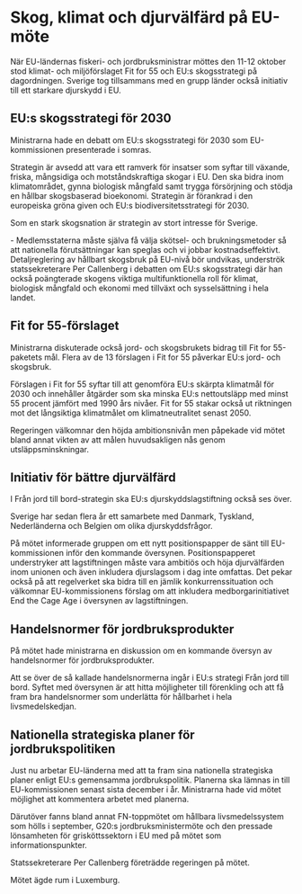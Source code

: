 # Skog, klimat och djurvälfärd på EU-möte

När EU\-ländernas fiskeri\- och jordbruksministrar möttes den 11\-12 oktober stod klimat\- och miljöförslaget Fit for 55 och EU:s skogsstrategi på dagordningen. Sverige tog tillsammans med en grupp länder också initiativ till ett starkare djurskydd i EU.


## EU:s skogsstrategi för 2030

Ministrarna hade en debatt om EU:s skogsstrategi för 2030 som EU\-kommissionen presenterade i somras.

Strategin är avsedd att vara ett ramverk för insatser som syftar till växande, friska, mångsidiga och motståndskraftiga skogar i EU. Den ska bidra inom klimatområdet, gynna biologisk mångfald samt trygga försörjning och stödja en hållbar skogsbaserad bioekonomi. Strategin är förankrad i den europeiska gröna given och EU:s biodiversitetsstrategi för 2030\.

Som en stark skogsnation är strategin av stort intresse för Sverige.

\- Medlemsstaterna måste själva få välja skötsel\- och brukningsmetoder så att nationella förutsättningar kan speglas och vi jobbar kostnadseffektivt. Detaljreglering av hållbart skogsbruk på EU\-nivå bör undvikas, underströk statssekreterare Per Callenberg i debatten om EU:s skogsstrategi där han också poängterade skogens viktiga multifunktionella roll för klimat, biologisk mångfald och ekonomi med tillväxt och sysselsättning i hela landet.

## Fit for 55\-förslaget

Ministrarna diskuterade också jord\- och skogsbrukets bidrag till Fit for 55\-paketets mål. Flera av de 13 förslagen i Fit for 55 påverkar EU:s jord\- och skogsbruk.

Förslagen i Fit for 55 syftar till att genomföra EU:s skärpta klimatmål för 2030 och innehåller åtgärder som ska minska EU:s nettoutsläpp med minst 55 procent jämfört med 1990 års nivåer. Fit for 55 stakar också ut riktningen mot det långsiktiga klimatmålet om klimatneutralitet senast 2050\.

Regeringen välkomnar den höjda ambitionsnivån men påpekade vid mötet bland annat vikten av att målen huvudsakligen nås genom utsläppsminskningar.

## Initiativ för bättre djurvälfärd

I Från jord till bord\-strategin ska EU:s djurskyddslagstiftning också ses över.

Sverige har sedan flera år ett samarbete med Danmark, Tyskland, Nederländerna och Belgien om olika djurskyddsfrågor.

På mötet informerade gruppen om ett nytt positionspapper de sänt till EU\-kommissionen inför den kommande översynen. Positionspapperet understryker att lagstiftningen måste vara ambitiös och höja djurvälfärden inom unionen och även inkludera djurslagsom i dag inte omfattas. Det pekar också på att regelverket ska bidra till en jämlik konkurrenssituation och välkomnar EU\-kommissionens förslag om att inkludera medborgarinitiativet End the Cage Age i översynen av lagstiftningen.

## Handelsnormer för jordbruksprodukter

På mötet hade ministrarna en diskussion om en kommande översyn av handelsnormer för jordbruksprodukter.

Att se över de så kallade handelsnormerna ingår i EU:s strategi Från jord till bord. Syftet med översynen är att hitta möjligheter till förenkling och att få fram bra handelsnormer som underlätta för hållbarhet i hela livsmedelskedjan.

## Nationella strategiska planer för jordbrukspolitiken

Just nu arbetar EU\-länderna med att ta fram sina nationella strategiska planer enligt EU:s gemensamma jordbrukspolitik. Planerna ska lämnas in till EU\-kommissionen senast sista december i år. Ministrarna hade vid mötet möjlighet att kommentera arbetet med planerna.

Därutöver fanns bland annat FN\-toppmötet om hållbara livsmedelssystem som hölls i september, G20:s jordbruksministermöte och den pressade lönsamheten för grisköttssektorn i EU med på mötet som informationspunkter.

Statssekreterare Per Callenberg företrädde regeringen på mötet.

Mötet ägde rum i Luxemburg.
